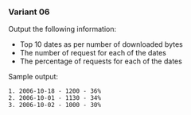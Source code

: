 ### Variant 06
Output the following information:

* Top 10 dates as per number of downloaded bytes
* The number of request for each of the dates
* The percentage of requests for each of the dates

Sample output:

```
1. 2006-10-18 - 1200 - 36%   
2. 2006-10-01 - 1130 - 34%
3. 2006-10-02 - 1000 - 30%
```


